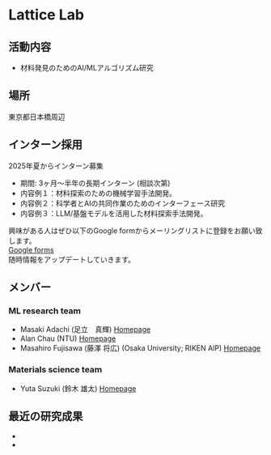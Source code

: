 # Lattice Lab
## 活動内容
- 材料発見のためのAI/MLアルゴリズム研究

## 場所
東京都日本橋周辺

## インターン採用
2025年夏からインターン募集<br>
- 期間: 3ヶ月〜半年の長期インターン (相談次第)
- 内容例１：材料探索のための機械学習手法開発。
- 内容例２：科学者とAIの共同作業のためのインターフェース研究
- 内容例３：LLM/基盤モデルを活用した材料探索手法開発。

興味がある人はぜひ以下のGoogle formからメーリングリストに登録をお願い致します。<br>
[Google forms](https://docs.google.com/forms/d/e/1FAIpQLScgKzrti_McQSqJLYmWDl6ewwmeIEcbufYzEM5c-3ehLyoSRA/viewform?usp=sharing)
<br>
随時情報をアップデートしていきます。

## メンバー
### ML research team
- Masaki Adachi (足立　真輝) [Homepage](https://www.masaki-adachi.com)
- Alan Chau (NTU) [Homepage](https://chau999.github.io)
- Masahiro Fujisawa (藤澤 将広) (Osaka University; RIKEN AIP) [Homepage](https://msfuji0211.github.io)

### Materials science team
- Yuta Suzuki (鈴木 雄太) [Homepage](https://suzuki.phd)

## 最近の研究成果
- 
- 

